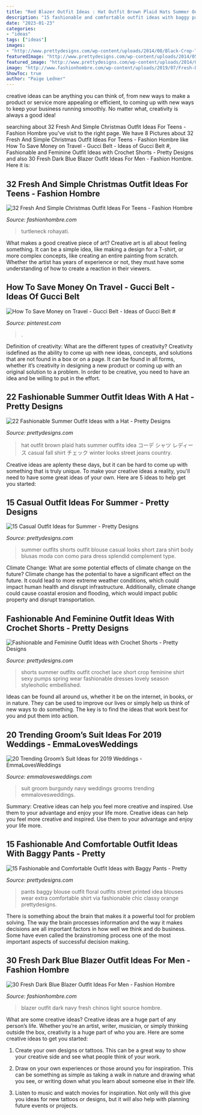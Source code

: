 ```yaml
---
title: "Red Blazer Outfit Ideas : Hat Outfit Brown Plaid Hats Summer Outfits Idea コーデ シャツ レディース Casual Fall Shirt チェック Winter Looks Street Jeans Country"
description: "15 fashionable and comfortable outfit ideas with baggy pants"
date: "2023-01-23"
categories:
- "ideas"
tags: ["ideas"]
images:
- "http://www.prettydesigns.com/wp-content/uploads/2014/08/Black-Crop-Top-with-White-Crochet-Shorts.jpg"
featuredImage: "http://www.prettydesigns.com/wp-content/uploads/2014/05/Plaid-Outfit-Idea-with-Brown-Hat.jpg"
featured_image: "http://www.prettydesigns.com/wp-content/uploads/2014/08/Black-Crop-Top-with-White-Crochet-Shorts.jpg"
image: "http://www.fashionhombre.com/wp-content/uploads/2019/07/Fresh-Dark-Blue-Blazer-Outfit-Ideas-For-Men-14-1.jpg"
ShowToc: true
author: "Paige Ledner"
---
```



creative ideas can be anything you can think of, from new ways to make a product or service more appealing or efficient, to coming up with new ways to keep your business running smoothly. No matter what, creativity is always a good idea!

	

		
searching about 32 Fresh And Simple Christmas Outfit Ideas For Teens - Fashion Hombre you've visit to the right page. We have 8 Pictures about 32 Fresh And Simple Christmas Outfit Ideas For Teens - Fashion Hombre like How To Save Money on Travel - Gucci Belt - Ideas of Gucci Belt #, Fashionable and Feminine Outfit Ideas with Crochet Shorts - Pretty Designs and also 30 Fresh Dark Blue Blazer Outfit Ideas For Men - Fashion Hombre. Here it is:
		
    
## 32 Fresh And Simple Christmas Outfit Ideas For Teens - Fashion Hombre

<img loading=lazy src="http://www.fashionhombre.com/wp-content/uploads/2019/10/Fresh-And-Simple-Christmas-Outfit-Ideas-For-Teens-8-1.jpg" onerror="this.onerror=null;this.src='https://tse4.mm.bing.net/th?id=OIP.tW48nCD0yl5GPXKSHfKvywHaLG&amp;pid=15.1';" alt="32 Fresh And Simple Christmas Outfit Ideas For Teens - Fashion Hombre">

_Source: fashionhombre.com_

>turtleneck rohayati. 

	

What makes a good creative piece of art?
Creative art is all about feeling something. It can be a simple idea, like making a design for a T-shirt, or more complex concepts, like creating an entire painting from scratch. Whether the artist has years of experience or not, they must have some understanding of how to create a reaction in their viewers.

    
## How To Save Money On Travel - Gucci Belt - Ideas Of Gucci Belt #

<img loading=lazy src="https://i.pinimg.com/736x/e5/6e/47/e56e4757dda5bdd3f32ded6c82028611.jpg" onerror="this.onerror=null;this.src='https://tse1.mm.bing.net/th?id=OIP.pzK2hnWKYMoC5SKuH9T4OgAAAA&amp;pid=15.1';" alt="How To Save Money on Travel - Gucci Belt - Ideas of Gucci Belt #">

_Source: pinterest.com_

>. 

	

Definition of creativity: What are the different types of creativity?
Creativity isdefined as the ability to come up with new ideas, concepts, and solutions that are not found in a box or on a page. It can be found in all forms, whether it’s creativity in designing a new product or coming up with an original solution to a problem. In order to be creative, you need to have an idea and be willing to put in the effort.

    
## 22 Fashionable Summer Outfit Ideas With A Hat - Pretty Designs

<img loading=lazy src="http://www.prettydesigns.com/wp-content/uploads/2014/05/Plaid-Outfit-Idea-with-Brown-Hat.jpg" onerror="this.onerror=null;this.src='https://tse1.mm.bing.net/th?id=OIP.HtLPJCMu1f-a394uO4q0OgHaK4&amp;pid=15.1';" alt="22 Fashionable Summer Outfit Ideas with a Hat - Pretty Designs">

_Source: prettydesigns.com_

>hat outfit brown plaid hats summer outfits idea コーデ シャツ レディース casual fall shirt チェック winter looks street jeans country. 

	

Creative ideas are aplenty these days, but it can be hard to come up with something that is truly unique. To make your creative ideas a reality, you'll need to have some great ideas of your own. Here are 5 ideas to help get you started: 

    
## 15 Casual Outfit Ideas For Summer - Pretty Designs

<img loading=lazy src="http://www.prettydesigns.com/wp-content/uploads/2014/05/White-Blouse-with-Black-Shorts.jpg" onerror="this.onerror=null;this.src='https://tse4.mm.bing.net/th?id=OIP.58prt0V9RygTdED_zTWFJQHaK3&amp;pid=15.1';" alt="15 Casual Outfit Ideas for Summer - Pretty Designs">

_Source: prettydesigns.com_

>summer outfits shorts outfit blouse casual looks short zara shirt body blusas moda con como para dress splendid complement type. 

	

Climate Change: What are some potential effects of climate change on the future?
Climate change has the potential to have a significant effect on the future. It could lead to more extreme weather conditions, which could impact human health and disrupt infrastructure. Additionally, climate change could cause coastal erosion and flooding, which would impact public property and disrupt transportation.

    
## Fashionable And Feminine Outfit Ideas With Crochet Shorts - Pretty Designs

<img loading=lazy src="http://www.prettydesigns.com/wp-content/uploads/2014/08/Black-Crop-Top-with-White-Crochet-Shorts.jpg" onerror="this.onerror=null;this.src='https://tse3.mm.bing.net/th?id=OIP.JE4Etu2f-ooG7b6NGAskkwHaK3&amp;pid=15.1';" alt="Fashionable and Feminine Outfit Ideas with Crochet Shorts - Pretty Designs">

_Source: prettydesigns.com_

>shorts summer outfits outfit crochet lace short crop feminine shirt sexy pumps spring wear fashionable dresses lovely season styleoholic embellished. 

	

Ideas can be found all around us, whether it be on the internet, in books, or in nature. They can be used to improve our lives or simply help us think of new ways to do something. The key is to find the ideas that work best for you and put them into action.

    
## 20 Trending Groom’s Suit Ideas For 2019 Weddings - EmmaLovesWeddings

<img loading=lazy src="http://emmalovesweddings.com/wp-content/uploads/2018/09/navy-blue-and-burgundy-groom-wedding-suit-ideas.jpg" onerror="this.onerror=null;this.src='https://tse3.mm.bing.net/th?id=OIP.5CIJ_xLi5B39_EmI1jrilgHaLH&amp;pid=15.1';" alt="20 Trending Groom’s Suit Ideas for 2019 Weddings - EmmaLovesWeddings">

_Source: emmalovesweddings.com_

>suit groom burgundy navy weddings grooms trending emmalovesweddings. 

	

Summary: Creative ideas can help you feel more creative and inspired. Use them to your advantage and enjoy your life more.
Creative ideas can help you feel more creative and inspired. Use them to your advantage and enjoy your life more.

    
## 15 Fashionable And Comfortable Outfit Ideas With Baggy Pants - Pretty

<img loading=lazy src="https://www.prettydesigns.com/wp-content/uploads/2014/07/Floral-Printed-Top-and-Black-Baggy-Pants-Outfit.jpg" onerror="this.onerror=null;this.src='https://tse4.mm.bing.net/th?id=OIP.Tw8j6ID4OO2P9uP-M3ItTgHaK2&amp;pid=15.1';" alt="15 Fashionable and Comfortable Outfit Ideas with Baggy Pants - Pretty">

_Source: prettydesigns.com_

>pants baggy blouse outfit floral outfits street printed idea blouses wear extra comfortable shirt via fashionable chic classy orange prettydesigns. 

	

There is something about the brain that makes it a powerful tool for problem solving. The way the brain processes information and the way it makes decisions are all important factors in how well we think and do business. Some have even called the brainstroming process one of the most important aspects of successful decision making.

    
## 30 Fresh Dark Blue Blazer Outfit Ideas For Men - Fashion Hombre

<img loading=lazy src="http://www.fashionhombre.com/wp-content/uploads/2019/07/Fresh-Dark-Blue-Blazer-Outfit-Ideas-For-Men-14-1.jpg" onerror="this.onerror=null;this.src='https://tse1.mm.bing.net/th?id=OIP.-OmslvWhaGiRanuuQxEmxwHaLH&amp;pid=15.1';" alt="30 Fresh Dark Blue Blazer Outfit Ideas For Men - Fashion Hombre">

_Source: fashionhombre.com_

>blazer outfit dark navy fresh chinos light source hombre. 

	

What are some creative ideas?
Creative ideas are a huge part of any person’s life. Whether you’re an artist, writer, musician, or simply thinking outside the box, creativity is a huge part of who you are. Here are some creative ideas to get you started:
1. Create your own designs or tattoos. This can be a great way to show your creative side and see what people think of your work.

2. Draw on your own experiences or those around you for inspiration. This can be something as simple as taking a walk in nature and drawing what you see, or writing down what you learn about someone else in their life.

3. Listen to music and watch movies for inspiration. Not only will this give you ideas for new tattoos or designs, but it will also help with planning future events or projects.


